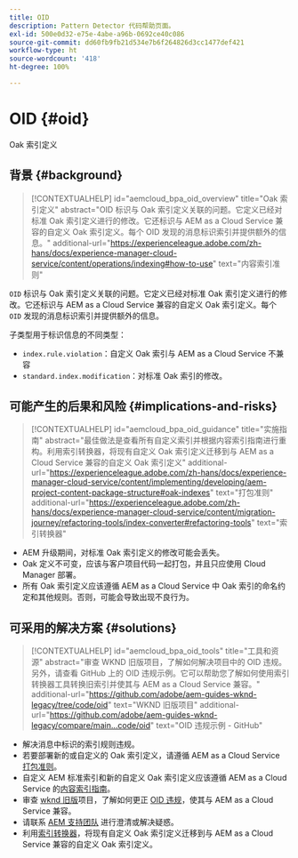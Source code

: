 ```yaml
---
title: OID
description: Pattern Detector 代码帮助页面。
exl-id: 500e0d32-e75e-4abe-a96b-0692ce40c086
source-git-commit: dd60fb9fb21d534e7b6f264826d3cc1477def421
workflow-type: ht
source-wordcount: '418'
ht-degree: 100%

---
```


# OID {#oid}

Oak 索引定义

## 背景 {#background}

>[!CONTEXTUALHELP]
>id="aemcloud_bpa_oid_overview"
>title="Oak 索引定义"
>abstract="OID 标识与 Oak 索引定义关联的问题。它定义已经对标准 Oak 索引定义进行的修改。它还标识与 AEM as a Cloud Service 兼容的自定义 Oak 索引定义。每个 OID 发现的消息标识索引并提供额外的信息。"
>additional-url="https://experienceleague.adobe.com/zh-hans/docs/experience-manager-cloud-service/content/operations/indexing#how-to-use" text="内容索引准则"

`OID`  标识与 Oak 索引定义关联的问题。它定义已经对标准 Oak 索引定义进行的修改。它还标识与 AEM as a Cloud Service 兼容的自定义 Oak 索引定义。每个 `OID` 发现的消息标识索引并提供额外的信息。

子类型用于标识信息的不同类型：

* `index.rule.violation`：自定义 Oak 索引与 AEM as a Cloud Service 不兼容
* `standard.index.modification`：对标准 Oak 索引的修改。

## 可能产生的后果和风险 {#implications-and-risks}

>[!CONTEXTUALHELP]
>id="aemcloud_bpa_oid_guidance"
>title="实施指南"
>abstract="最佳做法是查看所有自定义索引并根据内容索引指南进行重构。利用索引转换器，将现有自定义 Oak 索引定义迁移到与 AEM as a Cloud Service 兼容的自定义 Oak 索引定义"
>additional-url="https://experienceleague.adobe.com/zh-hans/docs/experience-manager-cloud-service/content/implementing/developing/aem-project-content-package-structure#oak-indexes" text="打包准则"
>additional-url="https://experienceleague.adobe.com/zh-hans/docs/experience-manager-cloud-service/content/migration-journey/refactoring-tools/index-converter#refactoring-tools" text="索引转换器"

* AEM 升级期间，对标准 Oak 索引定义的修改可能会丢失。
* Oak 定义不可变，应该与客户项目代码一起打包，并且只应使用 Cloud Manager 部署。
* 所有 Oak 索引定义应该遵循 AEM as a Cloud Service 中 Oak 索引的命名约定和其他规则。否则，可能会导致出现不良行为。

## 可采用的解决方案 {#solutions}

>[!CONTEXTUALHELP]
>id="aemcloud_bpa_oid_tools"
>title="工具和资源"
>abstract="审查 WKND 旧版项目，了解如何解决项目中的 OID 违规。另外，请查看 GitHub 上的 OID 违规示例。它可以帮助您了解如何使用索引转换器工具转换旧索引并使其与 AEM as a Cloud Service 兼容。"
>additional-url="https://github.com/adobe/aem-guides-wknd-legacy/tree/code/oid" text="WKND 旧版项目"
>additional-url="https://github.com/adobe/aem-guides-wknd-legacy/compare/main...code/oid" text="OID 违规示例 - GitHub"

* 解决消息中标识的索引规则违规。
* 若要部署新的或自定义的 Oak 索引定义，请遵循 AEM as a Cloud Service [打包准则](https://experienceleague.adobe.com/zh-hans/docs/experience-manager-cloud-service/content/implementing/developing/aem-project-content-package-structure)。
* 自定义 AEM 标准索引和新的自定义 Oak 索引定义应该遵循 AEM as a Cloud Service 的[内容索引指南](https://experienceleague.adobe.com/zh-hans/docs/experience-manager-cloud-service/content/operations/indexing#preparing-the-new-index-definition)。
* 审查 [wknd 旧版](https://github.com/adobe/aem-guides-wknd-legacy/tree/code/oid)项目，了解如何更正 [OID 违规](https://github.com/adobe/aem-guides-wknd-legacy/compare/main...code/oid)，使其与 AEM as a Cloud Service 兼容。
* 请联系 [AEM 支持团队](https://helpx.adobe.com/cn/enterprise/using/support-for-experience-cloud.html) 进行澄清或解决疑惑。
* 利用[索引转换器](https://experienceleague.adobe.com/zh-hans/docs/experience-manager-cloud-service/content/migration-journey/refactoring-tools/index-converter#refactoring-tools)，将现有自定义 Oak 索引定义迁移到与 AEM as a Cloud Service 兼容的自定义 Oak 索引定义。
